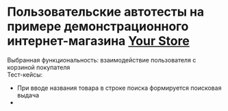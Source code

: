 # Пользовательские автотесты на примере демонстрационного интернет-магазина [Your Store](https://github.com/Anaiya798/Skillfactory/edit/main/README.md)
Выбранная функциональность: взаимодействие пользователя с корзиной покупателя  
Тест-кейсы:
* При вводе названия товара в строке поиска формируется поисковая выдача
* 
